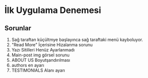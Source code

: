 # İlk Uygulama Denemesi

## Sorunlar

1. Sağ taraftan küçültmye başlayınca sağ taraftaki menü kayboluyor.
2. "Read More" İçerisine Hizalanma sorunu
3. Yazı Sitilleri Henüz Ayarlanmadı
4. Main-post img görsel sorunu
5. ABOUT US Boyutşandırılması
6. authors en ayarı
7. TESTIMONIALS Alanı ayarı